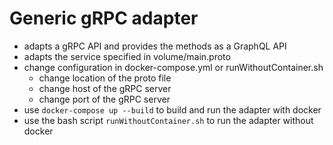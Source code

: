 # Generic gRPC adapter

* adapts a gRPC API and provides the methods as a GraphQL API
* adapts the service specified in volume/main.proto
* change configuration in docker-compose.yml or runWithoutContainer.sh
  * change location of the proto file
  * change host of the gRPC server
  * change port of the gRPC server
* use ```docker-compose up --build``` to build and run the adapter with docker
* use the bash script ```runWithoutContainer.sh``` to run the adapter without docker
